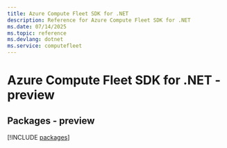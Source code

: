 ```yaml
---
title: Azure Compute Fleet SDK for .NET
description: Reference for Azure Compute Fleet SDK for .NET
ms.date: 07/14/2025
ms.topic: reference
ms.devlang: dotnet
ms.service: computefleet
---
```

# Azure Compute Fleet SDK for .NET - preview
## Packages - preview
[!INCLUDE [packages](compute-fleet-index.md)]